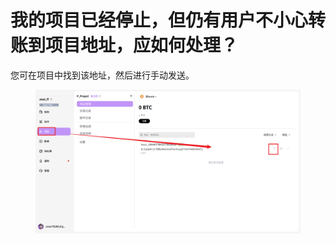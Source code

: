 # 我的项目已经停止，但仍有用户不小心转账到项目地址，应如何处理？

您可在项目中找到该地址，然后进行手动发送。

<figure>     <img          src="../images/Snipaste_2025-08-21_16-07-57.png"          width="900"          height="auto"     > </figure>
